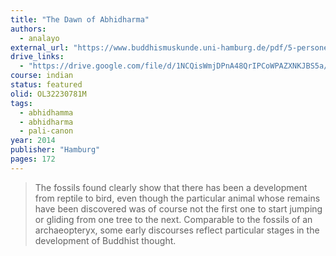 ```yaml
---
title: "The Dawn of Abhidharma"
authors:
  - analayo
external_url: "https://www.buddhismuskunde.uni-hamburg.de/pdf/5-personen/analayo/dawn-abhidharma.pdf"
drive_links:
  - "https://drive.google.com/file/d/1NCQisWmjDPnA48QrIPCoWPAZXNKJBS5a/view?usp=drivesdk"
course: indian
status: featured
olid: OL32230781M
tags:
  - abhidhamma
  - abhidharma
  - pali-canon
year: 2014
publisher: "Hamburg"
pages: 172
---
```


> The fossils found clearly show that there has been a development from reptile to bird, even though the particular animal whose remains have been discovered was of course not the first one to start jumping or gliding from one tree to the next. Comparable to the fossils of an archaeopteryx, some early discourses reflect particular stages in the development of Buddhist thought.

